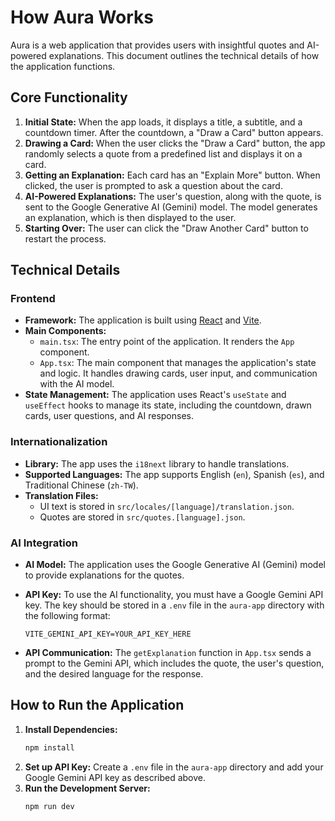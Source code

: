 # How Aura Works

Aura is a web application that provides users with insightful quotes and AI-powered explanations. This document outlines the technical details of how the application functions.

## Core Functionality

1.  **Initial State:** When the app loads, it displays a title, a subtitle, and a countdown timer. After the countdown, a "Draw a Card" button appears.
2.  **Drawing a Card:** When the user clicks the "Draw a Card" button, the app randomly selects a quote from a predefined list and displays it on a card.
3.  **Getting an Explanation:** Each card has an "Explain More" button. When clicked, the user is prompted to ask a question about the card.
4.  **AI-Powered Explanations:** The user's question, along with the quote, is sent to the Google Generative AI (Gemini) model. The model generates an explanation, which is then displayed to the user.
5.  **Starting Over:** The user can click the "Draw Another Card" button to restart the process.

## Technical Details

### Frontend

*   **Framework:** The application is built using [React](https://react.dev/) and [Vite](https://vitejs.dev/).
*   **Main Components:**
    *   `main.tsx`: The entry point of the application. It renders the `App` component.
    *   `App.tsx`: The main component that manages the application's state and logic. It handles drawing cards, user input, and communication with the AI model.
*   **State Management:** The application uses React's `useState` and `useEffect` hooks to manage its state, including the countdown, drawn cards, user questions, and AI responses.

### Internationalization

*   **Library:** The app uses the `i18next` library to handle translations.
*   **Supported Languages:** The app supports English (`en`), Spanish (`es`), and Traditional Chinese (`zh-TW`).
*   **Translation Files:**
    *   UI text is stored in `src/locales/[language]/translation.json`.
    *   Quotes are stored in `src/quotes.[language].json`.

### AI Integration

*   **AI Model:** The application uses the Google Generative AI (Gemini) model to provide explanations for the quotes.
*   **API Key:** To use the AI functionality, you must have a Google Gemini API key. The key should be stored in a `.env` file in the `aura-app` directory with the following format:

    ```
    VITE_GEMINI_API_KEY=YOUR_API_KEY_HERE
    ```

*   **API Communication:** The `getExplanation` function in `App.tsx` sends a prompt to the Gemini API, which includes the quote, the user's question, and the desired language for the response.

## How to Run the Application

1.  **Install Dependencies:**
    ```bash
    npm install
    ```
2.  **Set up API Key:** Create a `.env` file in the `aura-app` directory and add your Google Gemini API key as described above.
3.  **Run the Development Server:**
    ```bash
    npm run dev
    ```
